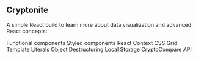 
## Cryptonite

A simple React build to learn more about data visualization and advanced React concepts:

Functional components
Styled components
React Context
CSS Grid
Template Literals
Object Destructuring
Local Storage
CryptoCompare API
